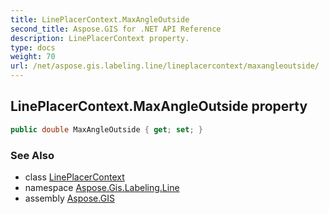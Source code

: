```yaml
---
title: LinePlacerContext.MaxAngleOutside
second_title: Aspose.GIS for .NET API Reference
description: LinePlacerContext property. 
type: docs
weight: 70
url: /net/aspose.gis.labeling.line/lineplacercontext/maxangleoutside/
---
```

## LinePlacerContext.MaxAngleOutside property

```csharp
public double MaxAngleOutside { get; set; }
```

### See Also

* class [LinePlacerContext](../)
* namespace [Aspose.Gis.Labeling.Line](../../lineplacercontext/)
* assembly [Aspose.GIS](../../../)


